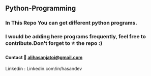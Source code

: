 ## Python-Programming
### In This Repo You can get different python programs.
### I would be adding here programs frequently, feel free to contribute.Don't forget to :star: the repo :)

#### Contact :email: alihasanjatoi@gmail.com 
Linkedin : Linkedin.com/in/hasandev

